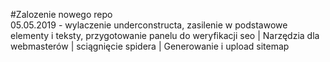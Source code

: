 #Zalozenie nowego repo<br>
05.05.2019 - wylaczenie underconstructa, zasilenie w podstawowe elementy i teksty, przygotowanie panelu do weryfikacji seo | Narzędzia dla webmasterów | sciągnięcie spidera | Generowanie i  upload sitemap

